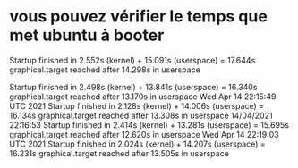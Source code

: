 # vous pouvez vérifier le temps que met ubuntu à booter

Startup finished in 2.552s (kernel) + 15.091s (userspace) = 17.644s graphical.target reached after 14.298s in userspace


Startup finished in 2.498s (kernel) + 13.841s (userspace) = 16.340s graphical.target reached after 13.170s in userspace
Wed Apr 14 22:15:49 UTC 2021
Startup finished in 2.128s (kernel) + 14.006s (userspace) = 16.134s graphical.target reached after 13.308s in userspace
14/04/2021 22:16:53
Startup finished in 2.414s (kernel) + 13.281s (userspace) = 15.695s graphical.target reached after 12.620s in userspace
Wed Apr 14 22:19:03 UTC 2021
Startup finished in 2.024s (kernel) + 14.207s (userspace) = 16.231s graphical.target reached after 13.505s in userspace
